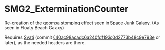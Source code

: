 # SMG2_ExterminationCounter
Re-creation of the goomba stomping effect seen in Space Junk Galaxy. (As seen in Floaty Beach Galaxy)


Requires [Syati](https://www.github.com/SMGCommunity/Syati) (commit [640ac98acadc6a240fdf193c0d2773b48c9e793e](https://github.com/SMGCommunity/Syati/tree/8e016b6c0e7b09a2ab5cc9a6749219c647a06b8e) or later), as the needed headers are there.
